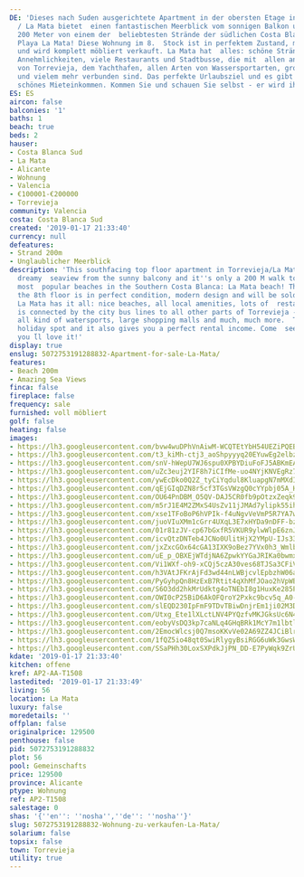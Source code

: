 ```yaml
---
DE: 'Dieses nach Suden ausgerichtete Apartment in der obersten Etage in Torrevieja
  / La Mata bietet  einen fantastischen Meerblick vom sonnigen Balkon und ist nur
  200 Meter von einem der  beliebtesten Strände der südlichen Costa Blanca entfernt:
  Playa La Mata! Diese Wohnung im 8.  Stock ist in perfektem Zustand, modern eingerichtet
  und wird komplett möbliert verkauft. La Mata hat  alles: schöne Strände, alle lokalen
  Annehmlichkeiten, viele Restaurants und Stadtbusse, die mit  allen anderen Teilen
  von Torrevieja, dem Yachthafen, allen Arten von Wassersportarten, großen  Einkaufszentren
  und vielem mehr verbunden sind. Das perfekte Urlaubsziel und es gibt Ihnen auch  ein
  schönes Mieteinkommen. Kommen Sie und schauen Sie selbst - er wird ihnen sehr gefallen.'
ES: ES
aircon: false
balconies: '1'
baths: 1
beach: true
beds: 2
hauser:
- Costa Blanca Sud
- La Mata
- Alicante
- Wohnung
- Valencia
- €100001-€200000
- Torrevieja
community: Valencia
costa: Costa Blanca Sud
created: '2019-01-17 21:33:40'
currency: null
defeatures:
- Strand 200m
- Unglaublicher Meerblick
description: 'This southfacing top floor apartment in Torrevieja/La Mata offers a
  dreamy  seaview from the sunny balcony and it''s only a 200 M walk to one of the
  most  popular beaches in the Southern Costa Blanca: La Mata beach! This apartment  on
  the 8th floor is in perfect condition, modern design and will be sold fully  furnished.
  La Mata has it all: nice beaches, all local amenities, lots of  restaurants, and
  is connected by the city bus lines to all other parts of Torrevieja -  the marina,
  all kind of watersports, large shopping malls and much, much more.  The perfect
  holiday spot and it also gives you a perfect rental income. Come  see for yourself,
  you ́ll love it!'
display: true
enslug: 5072753191288832-Apartment-for-sale-La-Mata/
features:
- Beach 200m
- Amazing Sea Views
finca: false
fireplace: false
frequency: sale
furnished: voll möbliert
golf: false
heating: false
images:
- https://lh3.googleusercontent.com/bvw4wuDPhVnAiwM-WCQTEtYbH54UEZiPQEBBWtYw6gz4pkmzm4xxKIrR7czo4FI2kzYRNAMs9J0ejmZFKMp2VA=w640-rj-e30-l100
- https://lh3.googleusercontent.com/t3_kiMh-ctj3_aoShpyyyq20EYuwEg2elbzxLaqn3wR7WuzZjNARFRGS4thiG0va2TasGZ57_HbcQHkVrpvO=w640-rj-e30-l100
- https://lh3.googleusercontent.com/snV-hWepU7WJ6spu0XPBYDiuFoFJ5ABKmEABDekJwVFi50gXNpvkNkIe9DoW-zz3AlkWkS_KOliMkp9gHd5TCg=w640-rj-e30-l100
- https://lh3.googleusercontent.com/uZc3euj2YIF8h7iCIfMe-uo4NYjKNVEgRz7RdJo6ZqqCRILyYb9a9dr7stWpzinAwvS7BCTtW5V4eX-Z6XHtJg=w640-rj-e30-l100
- https://lh3.googleusercontent.com/ywEcDko0Q2Z_tyCiYqdul8KluapgN7mMXdIk2UEMfN0QU-FH5zDvK4ZCbhuznhQsgd6nNBqXi96up_Kcw_nGdQ=w640-rj-e30-l100
- https://lh3.googleusercontent.com/qEjGIqDZN8r5cf3TGsVWzgQ0cYYpbj05A_HtsMnerJ1Ks6_VRf2vKSWBgMxnvVJEdcTI9dpv-x33ldQeHttb=w640-rj-e30-l100
- https://lh3.googleusercontent.com/OU64PnDBM_O5QV-DAJ5CR0fb9pOtzxZeqk9Me80HfBAgAacfgxm7aYe1R2DZYT8WABsYU6MOVcPKgOlMpbY=w640-rj-e30-l100
- https://lh3.googleusercontent.com/m5rJ1E4M2ZMxS4UsZv11jJMAd7ylipk55iheLSa8_LXlehzZVP0-M-euEcZkfQMEZTcPX0W6wWSElVqAN6r8=w640-rj-e30-l100
- https://lh3.googleusercontent.com/xse1TFoBoP6hVPIk-f4uNgvVeVmP5R7YA7wrOAJHiKJWjAK32_jj_wad1JT0llxEik-rOmF3afHoc1mLhnHKwQ=w640-rj-e30-l100
- https://lh3.googleusercontent.com/juoVIuXMm1cGrr4UXqL3E7xHYDa9nDFF-bzxfifwQ1m8OhlJanAZyJBqs5vwx_W-xBlkoEDbeM7zV3ezzcg=w640-rj-e30-l100
- https://lh3.googleusercontent.com/01r81zJV-cp67bGxfR5VKUR9ylwWlpE6znJAK3-rcv2FhiaUja8XhPoDIkLN3DSafcw4vokX86naVJHLCd0=w640-rj-e30-l100
- https://lh3.googleusercontent.com/icvQtzDNTeb4JCNo0UlitHjX2YMpU-IJs331-Ivn3xSAgtTCeTgTQ4JNlmAglKuPhwFBhIl42tsn2xoE-vA=w640-rj-e30-l100
- https://lh3.googleusercontent.com/jxZxcGOx64cGA13IXK9oBez7YVx0h3_WmlbyyLZaMI9BwbymkJJk8Z7SI2XxhPe3E2bS2WWz3Rtq6t-s2pEa=w640-rj-e30-l100
- https://lh3.googleusercontent.com/uE_p_OBXEjWTdjNA6ZpwkYYGaJRIKa0bwmx831JkzwW-Pg7UKZ85FiKTdqBZWCjdpPYOm5jQpJ12OixoC-ui=w640-rj-e30-l100
- https://lh3.googleusercontent.com/Vi1WXf-oh9-xCQj5czA30ves68TJSa3CFiVlr2nOdyrGc7JpZqHV2j0jacXmUertIMrVwXgh-Rseya80RO8=w640-rj-e30-l100
- https://lh3.googleusercontent.com/h3VAtJFKrAjFd3wd44nLWBjcvlEpbzhW06aXQHsmR3U5-qB-nHxOLYufsP_aasDj8E61RqlRKQYfaDt69TOp=w640-rj-e30-l100
- https://lh3.googleusercontent.com/PyGyhpQn8HzExB7Rtit4qXhMfJOao2hVpWBn2pApMeH00MMQysgoKP6SHAcxVNoDJGISNoKJw9rvndhetigY=w640-rj-e30-l100
- https://lh3.googleusercontent.com/S6O3dd2hkMrUdktg4oTNEbI8g1HuxKe285PblvXzduqPtdExFiYoC-xop2pyPwk-XfSnULZMpqqomAnt7ouP=w640-rj-e30-l100
- https://lh3.googleusercontent.com/OWI0cP25BiD6AkOFQroY2Pxkc9bcv5q_A0-RrRHvV77IcWVFcaM868lRCSTY8IL982zVvDQ3uM_VyMaIfzmf=w640-rj-e30-l100
- https://lh3.googleusercontent.com/slEQD230IpFmF9TDvTBiwDnjrEm1ji02M3DgmfnQgQWsvCc2s88FCWspMMuwKJ86-KJNF8yqVYf1q-0WGW17hA=w640-rj-e30-l100
- https://lh3.googleusercontent.com/Utxg_Ete1lXLctLNV4PYQzfvMKJGksUc6N4_3WNu9BLADN2ghEkIS9Z8ol_3JmISLsyEJF8yI0uzRY1s6ynv=w640-rj-e30-l100
- https://lh3.googleusercontent.com/eobyVsDQ3kp7caNLq4GHqBRk1McY7m1lbtlOlUInAxybuYmcWIqJ5A1q1h-fwvoBmGsztX_LmFixNTn02q4n=w640-rj-e30-l100
- https://lh3.googleusercontent.com/2EmocWlcsj0Q7msoKKvVe02A69ZZ4JCiBlrtgLVGa9AmLrUDBvziPA1mHTbTYXBiqef8oXVlDLQSsEBqf-6r=w640-rj-e30-l100
- https://lh3.googleusercontent.com/1fQZ5io48qt0SwiRlygyBsiRGG6uWk3GwsWOMC-Z8UrCIj7gJbW839P7bkSvLhdgQR3cWnNHdd_4NLNqUBQ=w640-rj-e30-l100
- https://lh3.googleusercontent.com/SSaPHh30LoxSXPdkJjPN_DD-E7PyWqk9ZrU7a5eTaFrMUVssK9EwmEvlmX_05A0uuIkSVo61kv8HmC1yrPw=w640-rj-e30-l100
kdate: '2019-01-17 21:33:40'
kitchen: offene
kref: AP2-AA-T1508
lastedited: '2019-01-17 21:33:49'
living: 56
location: La Mata
luxury: false
moredetails: ''
offplan: false
originalprice: 129500
penthouse: false
pid: 5072753191288832
plot: 56
pool: Gemeinschafts
price: 129500
province: Alicante
ptype: Wohnung
ref: AP2-T1508
salestage: 0
shas: '{''en'': ''nosha'',''de'': ''nosha''}'
slug: 5072753191288832-Wohnung-zu-verkaufen-La-Mata/
solarium: false
topsix: false
town: Torrevieja
utility: true
---
```

